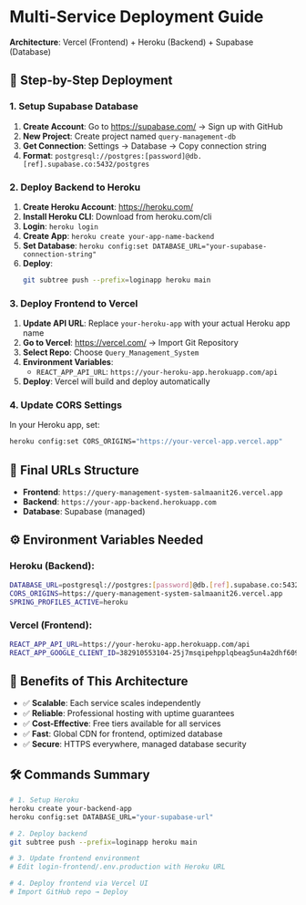 # Multi-Service Deployment Guide
**Architecture**: Vercel (Frontend) + Heroku (Backend) + Supabase (Database)

## 🎯 **Step-by-Step Deployment**

### **1. Setup Supabase Database**
1. **Create Account**: Go to https://supabase.com/ → Sign up with GitHub
2. **New Project**: Create project named `query-management-db`
3. **Get Connection**: Settings → Database → Copy connection string
4. **Format**: `postgresql://postgres:[password]@db.[ref].supabase.co:5432/postgres`

### **2. Deploy Backend to Heroku**
1. **Create Heroku Account**: https://heroku.com/
2. **Install Heroku CLI**: Download from heroku.com/cli
3. **Login**: `heroku login`
4. **Create App**: `heroku create your-app-name-backend`
5. **Set Database**: `heroku config:set DATABASE_URL="your-supabase-connection-string"`
6. **Deploy**: 
   ```bash
   git subtree push --prefix=loginapp heroku main
   ```

### **3. Deploy Frontend to Vercel**
1. **Update API URL**: Replace `your-heroku-app` with your actual Heroku app name
2. **Go to Vercel**: https://vercel.com/ → Import Git Repository
3. **Select Repo**: Choose `Query_Management_System`
4. **Environment Variables**:
   - `REACT_APP_API_URL`: `https://your-heroku-app.herokuapp.com/api`
5. **Deploy**: Vercel will build and deploy automatically

### **4. Update CORS Settings**
In your Heroku app, set:
```bash
heroku config:set CORS_ORIGINS="https://your-vercel-app.vercel.app"
```

## 🔗 **Final URLs Structure**
- **Frontend**: `https://query-management-system-salmaanit26.vercel.app`
- **Backend**: `https://your-app-backend.herokuapp.com`
- **Database**: Supabase (managed)

## ⚙️ **Environment Variables Needed**

### **Heroku (Backend)**:
```bash
DATABASE_URL=postgresql://postgres:[password]@db.[ref].supabase.co:5432/postgres
CORS_ORIGINS=https://query-management-system-salmaanit26.vercel.app
SPRING_PROFILES_ACTIVE=heroku
```

### **Vercel (Frontend)**:
```bash
REACT_APP_API_URL=https://your-heroku-app.herokuapp.com/api
REACT_APP_GOOGLE_CLIENT_ID=382910553104-25j7msqipehpplqbeag5un4a2dhf609i.apps.googleusercontent.com
```

## 🚀 **Benefits of This Architecture**
- ✅ **Scalable**: Each service scales independently
- ✅ **Reliable**: Professional hosting with uptime guarantees
- ✅ **Cost-Effective**: Free tiers available for all services
- ✅ **Fast**: Global CDN for frontend, optimized database
- ✅ **Secure**: HTTPS everywhere, managed database security

## 🛠️ **Commands Summary**
```bash
# 1. Setup Heroku
heroku create your-backend-app
heroku config:set DATABASE_URL="your-supabase-url"

# 2. Deploy backend
git subtree push --prefix=loginapp heroku main

# 3. Update frontend environment
# Edit login-frontend/.env.production with Heroku URL

# 4. Deploy frontend via Vercel UI
# Import GitHub repo → Deploy
```
